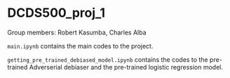# DCDS500_proj_1

Group members: Robert Kasumba, Charles Alba

`main.ipynb` contains the main codes to the project. 


`getting_pre_trained_debiased_model.ipynb` contains the codes to the pre-trained Adverserial debiaser and the pre-trained logistic regression model. 

